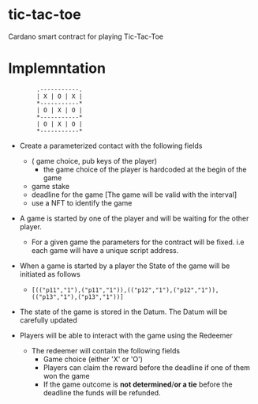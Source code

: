 # tic-tac-toe

Cardano smart contract for playing Tic-Tac-Toe

# Implemntation

```
        .-----------.
        | X | O | X |
        *-----------*
        | O | X | O |
        *-----------*
        | O | X | O |
        *-----------*

```

- Create a parameterized contact with the following fields

  - ( game choice, pub keys of the player)
    - the game choice of the player is hardcoded at the begin of the game
  - game stake
  - deadline for the game [The game will be valid with the interval]
  - use a NFT to identify the game

- A game is started by one of the player and will be waiting for the other player.
  - For a given game the parameters for the contract will be fixed. i.e each game will have a unique script address.
- When a game is started by a player the State of the game will be initiated as follows
  - `[(("p11","1"),("p11","1")),(("p12","1"),("p12","1")),(("p13","1"),("p13","1"))]`
- The state of the game is stored in the Datum. The Datum will be carefully updated
- Players will be able to interact with the game using the Redeemer
  - The redeemer will contain the following fields
    - Game choice (either 'X' or 'O')
    - Players can claim the reward before the deadline if one of them won the game
    - If the game outcome is **not determined**/**or a tie** before the deadline the funds will be refunded.
